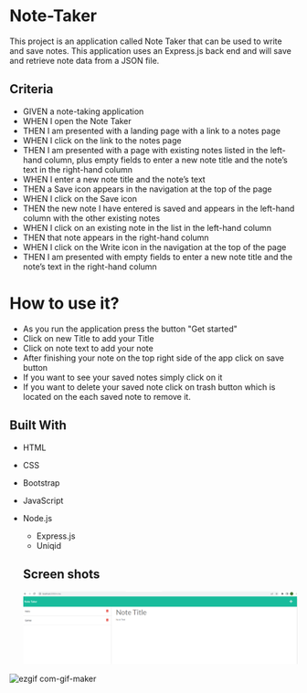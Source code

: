 # Note-Taker

This project is an application called Note Taker that can be used to write and save notes. This application uses an Express.js back end and will save and retrieve note data from a JSON file. 

## Criteria

- GIVEN a note-taking application
- WHEN I open the Note Taker
- THEN I am presented with a landing page with a link to a notes page
- WHEN I click on the link to the notes page
- THEN I am presented with a page with existing notes listed in the left-hand column, plus empty fields to enter a new note title and the note’s text in the right-hand column
- WHEN I enter a new note title and the note’s text
- THEN a Save icon appears in the navigation at the top of the page
- WHEN I click on the Save icon
- THEN the new note I have entered is saved and appears in the left-hand column with the other existing notes
- WHEN I click on an existing note in the list in the left-hand column
- THEN that note appears in the right-hand column
- WHEN I click on the Write icon in the navigation at the top of the page
- THEN I am presented with empty fields to enter a new note title and the note’s text in the right-hand column

# How to use it?

- As you run the application press the button "Get started"
- Click on new Title to add your Title
- Click on note text to add your note
- After finishing your note on the top right side of the app click on save button
- If you want to see your saved notes simply click on it
- If you want to delete your saved note click on trash button which is located on the each saved note to remove it.

## Built With
- HTML
- CSS
- Bootstrap 
- JavaScript
- Node.js
  - Express.js
  - Uniqid


  ## Screen shots

  ![Shot-1](./public/assets/ScreenShots/Screenshot.png)

![ezgif com-gif-maker](https://user-images.githubusercontent.com/102123208/182516641-ce94f426-a116-474a-94fd-f9dbd663d73a.gif)


